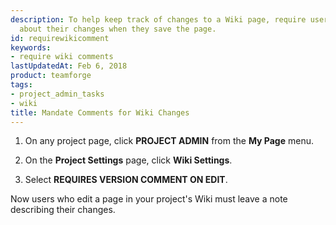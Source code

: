 ```yaml
---
description: To help keep track of changes to a Wiki page, require users to record a comment
  about their changes when they save the page.
id: requirewikicomment
keywords:
- require wiki comments
lastUpdatedAt: Feb 6, 2018
product: teamforge
tags:
- project_admin_tasks
- wiki
title: Mandate Comments for Wiki Changes
---
```



1. On any project page, click **PROJECT ADMIN** from the **My Page** menu.

2. On the **Project Settings** page, click **Wiki Settings**.

3. Select **REQUIRES VERSION COMMENT ON EDIT**.

Now users who edit a page in your project's Wiki must leave a note describing their changes.
